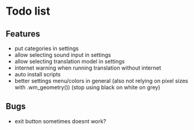 # Todo list
## Features
  - put categories in settings
  - allow selecting sound input in settings
  - allow selecting translation model in settings
  - internet warning when running translation without internet
  - auto install scripts
  - better settings menu/colors in general (also not relying on pixel sizes with .wm_geometry()) (stop using black on white on grey)

## Bugs
  - exit button sometimes doesnt work?